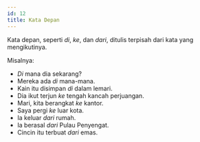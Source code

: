 ```yaml
---
id: 12
title: Kata Depan
---
```


Kata depan, seperti _di_, _ke_, dan _dari_, ditulis terpisah dari kata yang mengikutinya.

Misalnya:

- _Di_ mana dia sekarang?
- Mereka ada _di_ mana-mana.
- Kain itu disimpan _di_ dalam lemari.
- Dia ikut terjun _ke_ tengah kancah perjuangan.
- Mari, kita berangkat _ke_ kantor.
- Saya pergi _ke_ luar kota.
- Ia keluar _dari_ rumah.
- Ia berasal _dari_ Pulau Penyengat.
- Cincin itu terbuat _dari_ emas.
